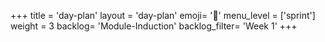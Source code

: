 +++
title = 'day-plan'
layout = 'day-plan'
emoji= '📝'
menu_level = ['sprint']
weight = 3
backlog= 'Module-Induction'
backlog_filter= 'Week 1'
+++


